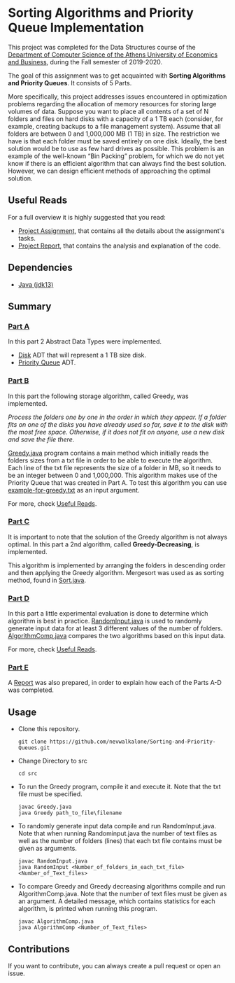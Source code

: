 # Sorting Algorithms and Priority Queue Implementation

This project was completed for the Data Structures course of the [Department of Computer Science of the Athens University of Economics and Business](https://www.dept.aueb.gr/el/cs), during the Fall semester of 2019-2020.

The goal of this assignment was to get acquainted with **Sorting Algorithms and Priority Queues**. It consists of 5 Parts.

More specifically, this project addresses issues encountered in optimization problems regarding the allocation of memory resources for storing large volumes of data.
Suppose you want to place all contents of a
set of N folders and files on hard disks with a capacity of a 1 TB each (consider, for example,
creating backups to a file management system). Assume that all folders are between 0 and
1,000,000 MB (1 TB) in size. The restriction we have is that each folder must be saved entirely
on one disk. Ideally, the best solution would be to use as few hard drives as possible. This
problem is an example of the well-known “Bin Packing” problem, for which we do not yet know
if there is an efficient algorithm that can always find the best solution. However, we can design
efficient methods of approaching the optimal solution.

## Useful Reads

For a full overview it is highly suggested that you read:

- [Project Assignment](assignment-report/project2-assignment.pdf), that contains all the details about the assignment's tasks.
- [Project Report](assignment-report/project2-report.pdf), that contains the analysis and explanation of the code.

## Dependencies

- [Java (jdk13)](https://www.oracle.com/java/technologies/javase/jdk13-archive-downloads.html)

## Summary

### <ins>Part A</ins>

In this part 2 Abstract Data Types were implemented.

- [Disk](src/Disk.java) ADT that will represent a 1 TB size disk.
- [Priority Queue](src/MaxPQ.java) ADT.

### <ins> Part B</ins>

In this part the following storage algorithm, called Greedy, was implemented.

_Process the folders one by one in the order in which they appear. If a
folder fits on one of the disks you have already used so far, save it to the disk with the most free
space. Otherwise, if it does not fit on anyone, use a new disk and save the file there._

[Greedy.java](src/Greedy.java) program contains a main method which initially reads the folders sizes from a
txt file in order to be able to execute the algorithm. Each line of the txt file represents the size of
a folder in MB, so it needs to be an integer between 0 and 1,000,000. This algorithm makes use of the Priority Queue that was created in Part A. To test this algorithm you can use [example-for-greedy.txt](example-for-greedy.txt) as an input argument.

For more, check [Useful Reads](#Useful-Reads).

### <ins> Part C</ins>

It is important to note that the solution of the Greedy algorithm is not always optimal. In this part a 2nd algorithm, called **Greedy-Decreasing**, is implemented.

This algorithm is implemented by arranging the folders in descending order and then applying the Greedy algorithm. Mergesort was used as as sorting method, found in [Sort.java](src/Sort.java).

### <ins> Part D</ins>

In this part a little experimental evaluation is done to determine which
algorithm is best in practice. [RandomInput.java](src/RandomInput.java) is used to randomly generate input data for at least 3 different values of the number of folders. [AlgorithmComp.java](src/AlgorithmComp.java) compares the two algorithms based on this input data.

For more, check [Useful Reads](#Useful-Reads).

### <ins> Part E</ins>

A [Report](assignment-report/project2-report.pdf) was also prepared, in order to explain how each of the Parts A-D was completed.

## Usage

- Clone this repository.

  ```console
  git clone https://github.com/nevwalkalone/Sorting-and-Priority-Queues.git
  ```

- Change Directory to src

  ```console
  cd src
  ```

- To run the Greedy program, compile it and execute it. Note that the txt file must be specified.

  ```console
  javac Greedy.java
  java Greedy path_to_file\filename
  ```

- To randomly generate input data compile and run RandomInput.java. Note that when running Randominput.java the number of text files as well as the number of folders (lines) that each txt file contains must be given as arguments.

  ```console
  javac RandomInput.java
  java RandomInput <Number_of_folders_in_each_txt_file> <Number_of_Text_files>
  ```

- To compare Greedy and Greedy decreasing algorithms compile and run AlgorithmComp.java. Note that the number of text files must be given as an argument. A detailed message, which contains statistics for each algorithm, is printed when running this program.

  ```console
  javac AlgorithmComp.java
  java AlgorithmComp <Number_of_Text_files>
  ```
  
## Contributions

If you want to contribute, you can always create a pull request or open an issue.
